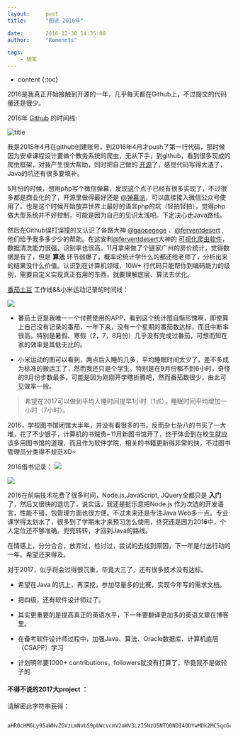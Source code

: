 ```yaml
---
layout:     post
title:      "图说 2016年"

date:       2016-12-30 14:35:00
author:     "Romennts"

tags:
    - 随笔
---
```


* content
{:toc}

2016是我真正开始接触到开源的一年，几乎每天都在Github上，不过提交的代码量还是很少。

2016年 [Github](https://github.com/cncoder) 的时间线:

![title](https://yicodes.com/img/review/gitcon.png)

我是2015年4月在github创建账号，到2016年4月才push了第一行代码，那时候因为安卓课程设计要做个教务系统的爬虫，无从下手，到github，看到很多现成的爬虫框架，对我产生很大帮助，同时把自己做的 [开源](https://github.com/cncoder/mysiseLogin)了，感觉代码写得太渣了，Java的坑还有很多要填补。

5月份的时候，想用php写个微信弹幕，发现这个点子已经有很多实现了，不过很多都是商业化的了，开源里做得最好还是 [@弹幕派](https://github.com/DanmakuPie)，可以直接接入微信公众号使用了。也是这个时候开始放弃世界上最好的语言php的坑（轻拍轻拍），觉得php做大型系统并不好控制，可能是因为自己的见识太浅吧。下定决心走Java路线。

然后在Github误打误撞的又认识了各路大神 [@gaocegege](https://github.com/gaocegege)  、[@ferventdesert](https://github.com/ferventdesert) , 他们给予我多多少少的帮助。在这安利[@ferventdesert](https://github.com/ferventdesert)大神的 [可视化爬虫软件](https://github.com/ferventdesert/Hawk)，数据清洗能力很强，识别率也很高。11月拿来做了个链家广州的房价统计，觉得数据是有了，但是 **算法** 环节弱爆了，概率论统计学什么的都还给老师了，分析出来的结果没什么价值。认识到在计算机领域，10W+ 行代码只能帮你到编码能力的级别，需要自定义实现真正有用的东西，就要理解底层、算法去优化。

[番茄土豆](https://pomotodo.com/intl/zh-CN/) 工作线&&小米运动记录的时间线：

![](https://yicodes.com/img/review/todo.jpg)

* 番茄土豆是我唯一一个付费使用的APP，看到这个统计图自惭形愧啊，即使算上自己没有记录的番茄，一年下来，没有一个星期的番茄数达标，而且中断率很高。特别是暑假、寒假（2，7，8月份）几乎没有完成过番茄，可想而知在家的效率是其低无比的。

* 小米运动的图可以看到，两点后入睡的几多，平均睡眠时间太少了，差不多成为标准的搬运工了，然而我还只是个学生。特别是在9月份都不到6小时，奇怪的9月份步数最多，可能是因为刚刚开学瞎折腾吧，然而番茄数很少，由此可见效率一般。

> 希望在2017可以做到平均入睡时间提早1小时（1点），睡眠时间平均增加一小时（7小时）。

2016，学校图书馆闭馆大半年，并没有看很多的书，反而杂七杂八的书买了一大堆，花了不少银子，计算机的书贼贵~11月新图书馆开了，终于体会到在校生就应该多用图书馆的道理，而且作为软件学院，相关的书籍更新得非常的快，不过图书管理员分类得不规范XD~

2016借书记录：
![](https://yicodes.com/img/review/booklist1.png)


![](https://yicodes.com/img/review/booklist3.jpg)

2016在前端技术花费了很多时间，Node.js,JavaScript, JQuery全都只是 **入门** 了，然后又很快的退坑了，说实话，我还是挺乐意把Node.js 作为次选的开发语言，性能不错，包管理方面也很方便。不过未来还是专注Java Web多一点。专业课学得太划水了，很多到了学期末才来预习怎么使用，终究还是因为2016中，个人定位还不够准确。兜兜转转，才回到Java的路线。

在情感上，分分合合，放弃过，检讨过，尝试的去找到原因，下一年是付出行动的一年。希望还来得及。

对于2017，似乎将会过得很沉重，毕竟大三了，还有很多技术没有达标。

* 希望在Java 的坑上，再深挖，参加尽量多的比赛，实现今年写的需求文档。

* 把四级，还有软件设计师过了。

* 其实更重要的是提高真正的英语水平，下一年要翻译更加多的英语文章在博客里。

* 在备考软件设计师过程中，加强Java、算法、Oracle数据库、计算机底层（CSAPP）学习

* 计划明年要1000+ contributions，followers就没有打算了，毕竟我不是做轮子的

#### 不得不说的2017大project ：

请解密此字符串获得：

```

aHR0cHM6Ly95aWNvZGVzLmNvbS9pbWcvcmV2aWV3LzI5NzU5NTQ0NDI4ODYwMDk2MC5qcGc=

```
